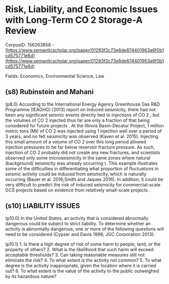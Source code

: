 # Risk, Liability, and Economic Issues with Long-Term CO 2 Storage-A Review

CorpusID: 156263858 - [https://www.semanticscholar.org/paper/01293f2c73e6de674401963a6f0b1cd575771e6d](https://www.semanticscholar.org/paper/01293f2c73e6de674401963a6f0b1cd575771e6d)

Fields: Economics, Environmental Science, Law

## (s8) Rubinstein and Mahani
(p8.0) According to the International Energy Agency Greenhouse Gas R&D Programme (IEAGHG) (2013) report on induced seismicity, there had not been any significant seismic events directly tied to injections of CO 2 , but the volumes of CO 2 injected thus far are only a fraction of that being considered for future projects . At the Illinois Basin-Decatur Project, 1 million metric tons (Mt) of CO 2 was injected using 1 injection well over a period of 3 years, and no felt seismicity was observed (Kaven et al. 2015). Injecting this small amount of a volume of CO 2 over this long period allowed injection pressures to be far below reservoir fracture pressure. As such, injection of CO 2 probably did not create any new fractures, and scientists observed only some microseismicity in the same zones where natural (background) seismicity was already occurring ). This example illustrates some of the difficulties in differentiating what proportion of fluctuations in seismic activity could be induced from seismicity, which is naturally occurring (Bauer et al. 2016;Smith and Jaques 2016). In addition, it could be very difficult to predict the risk of induced seismicity for commercial-scale GCS projects based on evidence from relatively small-scale projects .
## (s10) LIABILITY ISSUES
(p10.0) In the United States, an activity that is considered abnormally dangerous could be subject to strict liability. To determine whether an activity is abnormally dangerous, one or more of the following questions will need to be considered (Cypser and Davis 1998; JGC Corporation 2013):

(p10.1) 1. Is there a high degree of risk of some harm to people, land, or the property of others? 2. What is the likelihood that such harm will exceed acceptable thresholds? 3. Can taking reasonable measures still not eliminate the risk? 4. To what extent is the activity not common? 5. To what degree is the activity inappropriate, given the location where it is carried out? 6. To what extent is the value of the activity to the public outweighed by its hazardous nature?
